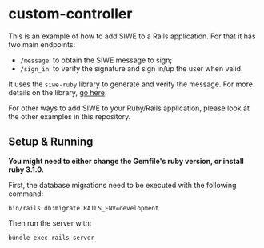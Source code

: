 # custom-controller

This is an example of how to add SIWE to a Rails
application. For that it has two main endpoints:

- `/message`: to obtain the SIWE message to sign;
- `/sign_in`: to verify the signature and sign in/up the user when valid.

It uses the `siwe-ruby` library to generate and verify
the message. For more details on the library,
[go here](https://github.com/spruceid/siwe-ruby).

For other ways to add SIWE to your Ruby/Rails application,
please look at the other examples in this repository.

## Setup & Running

**You might need to either change the Gemfile's ruby version, or install
ruby 3.1.0.**

First, the database migrations need to be executed with the following
command:

```
bin/rails db:migrate RAILS_ENV=development
```

Then run the server with:

```bash
bundle exec rails server
```
